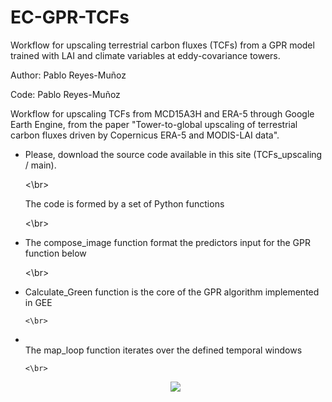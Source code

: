 # EC-GPR-TCFs
Workflow for upscaling terrestrial carbon fluxes (TCFs) from a GPR model trained with LAI and climate variables at eddy-covariance towers.

Author: Pablo Reyes-Muñoz

Code: Pablo Reyes-Muñoz

Workflow for upscaling TCFs from MCD15A3H and ERA-5 through Google Earth Engine, from the paper "Tower-to-global upscaling of terrestrial carbon fluxes driven by Copernicus ERA-5 and MODIS-LAI data".

<ol style='list-style-type:disc'> 

<li> Please, download the source code available in this site (TCFs_upscaling / main). </li>

 <\br>

The code is formed by a set of Python functions

 <\br>

<li> The compose_image function format the predictors input for the GPR function below </li>

 <\br>

<li> Calculate_Green function is the core of the GPR algorithm implemented in GEE </li>

    <\br>
<li></li> The map_loop function iterates over the defined temporal windows </li>

    <\br>

<p style="text-align:center;"> <img src="https://github.com/psreyes/EC-GPR-TCFs/blob/main/TCFs_Global.png"></p> 

